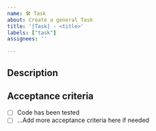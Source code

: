 ```yaml
---
name: 🛠️ Task
about: Create a general Task
title: '[Task] - <title>'
labels: ["task"]
assignees: ''

---
```


## Description

<!---Description of the task-->

## Acceptance criteria

- [ ] Code has been tested
- [ ] ...Add more acceptance criteria here if needed
